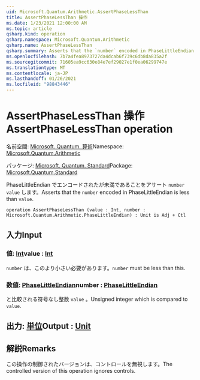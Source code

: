 ```yaml
---
uid: Microsoft.Quantum.Arithmetic.AssertPhaseLessThan
title: AssertPhaseLessThan 操作
ms.date: 1/23/2021 12:00:00 AM
ms.topic: article
qsharp.kind: operation
qsharp.namespace: Microsoft.Quantum.Arithmetic
qsharp.name: AssertPhaseLessThan
qsharp.summary: Asserts that the `number` encoded in PhaseLittleEndian is less than `value`.
ms.openlocfilehash: 7b7a4fea8973727da4dcab6f739c6db8da835a2f
ms.sourcegitcommit: 71605ea9cc630e84e7ef29027e1f0ea06299747e
ms.translationtype: MT
ms.contentlocale: ja-JP
ms.lasthandoff: 01/26/2021
ms.locfileid: "98843446"
---
```

# <a name="assertphaselessthan-operation"></a><span data-ttu-id="98e23-102">AssertPhaseLessThan 操作</span><span class="sxs-lookup"><span data-stu-id="98e23-102">AssertPhaseLessThan operation</span></span>

<span data-ttu-id="98e23-103">名前空間: [Microsoft. Quantum. 算術](xref:Microsoft.Quantum.Arithmetic)</span><span class="sxs-lookup"><span data-stu-id="98e23-103">Namespace: [Microsoft.Quantum.Arithmetic](xref:Microsoft.Quantum.Arithmetic)</span></span>

<span data-ttu-id="98e23-104">パッケージ: [Microsoft. Quantum. Standard](https://nuget.org/packages/Microsoft.Quantum.Standard)</span><span class="sxs-lookup"><span data-stu-id="98e23-104">Package: [Microsoft.Quantum.Standard](https://nuget.org/packages/Microsoft.Quantum.Standard)</span></span>


<span data-ttu-id="98e23-105">PhaseLittleEndian でエンコードされたが未満であることをアサート `number` `value` します。</span><span class="sxs-lookup"><span data-stu-id="98e23-105">Asserts that the `number` encoded in PhaseLittleEndian is less than `value`.</span></span>

```qsharp
operation AssertPhaseLessThan (value : Int, number : Microsoft.Quantum.Arithmetic.PhaseLittleEndian) : Unit is Adj + Ctl
```


## <a name="input"></a><span data-ttu-id="98e23-106">入力</span><span class="sxs-lookup"><span data-stu-id="98e23-106">Input</span></span>

### <a name="value--int"></a><span data-ttu-id="98e23-107">値: [Int](xref:microsoft.quantum.lang-ref.int)</span><span class="sxs-lookup"><span data-stu-id="98e23-107">value : [Int](xref:microsoft.quantum.lang-ref.int)</span></span>

<span data-ttu-id="98e23-108">`number` は、このより小さい必要があります。</span><span class="sxs-lookup"><span data-stu-id="98e23-108">`number` must be less than this.</span></span>


### <a name="number--phaselittleendian"></a><span data-ttu-id="98e23-109">数値: [PhaseLittleEndian](xref:Microsoft.Quantum.Arithmetic.PhaseLittleEndian)</span><span class="sxs-lookup"><span data-stu-id="98e23-109">number : [PhaseLittleEndian](xref:Microsoft.Quantum.Arithmetic.PhaseLittleEndian)</span></span>

<span data-ttu-id="98e23-110">と比較される符号なし整数 `value` 。</span><span class="sxs-lookup"><span data-stu-id="98e23-110">Unsigned integer which is compared to `value`.</span></span>



## <a name="output--unit"></a><span data-ttu-id="98e23-111">出力: [単位](xref:microsoft.quantum.lang-ref.unit)</span><span class="sxs-lookup"><span data-stu-id="98e23-111">Output : [Unit](xref:microsoft.quantum.lang-ref.unit)</span></span>



## <a name="remarks"></a><span data-ttu-id="98e23-112">解説</span><span class="sxs-lookup"><span data-stu-id="98e23-112">Remarks</span></span>

<span data-ttu-id="98e23-113">この操作の制御されたバージョンは、コントロールを無視します。</span><span class="sxs-lookup"><span data-stu-id="98e23-113">The controlled version of this operation ignores controls.</span></span>